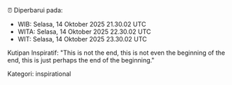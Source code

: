 ⏰ Diperbarui pada:
- WIB: Selasa, 14 Oktober 2025 21.30.02 UTC
- WITA: Selasa, 14 Oktober 2025 22.30.02 UTC
- WIT: Selasa, 14 Oktober 2025 23.30.02 UTC

Kutipan Inspiratif:
"This is not the end, this is not even the beginning of the end, this is just perhaps the end of the beginning."


Kategori: inspirational


